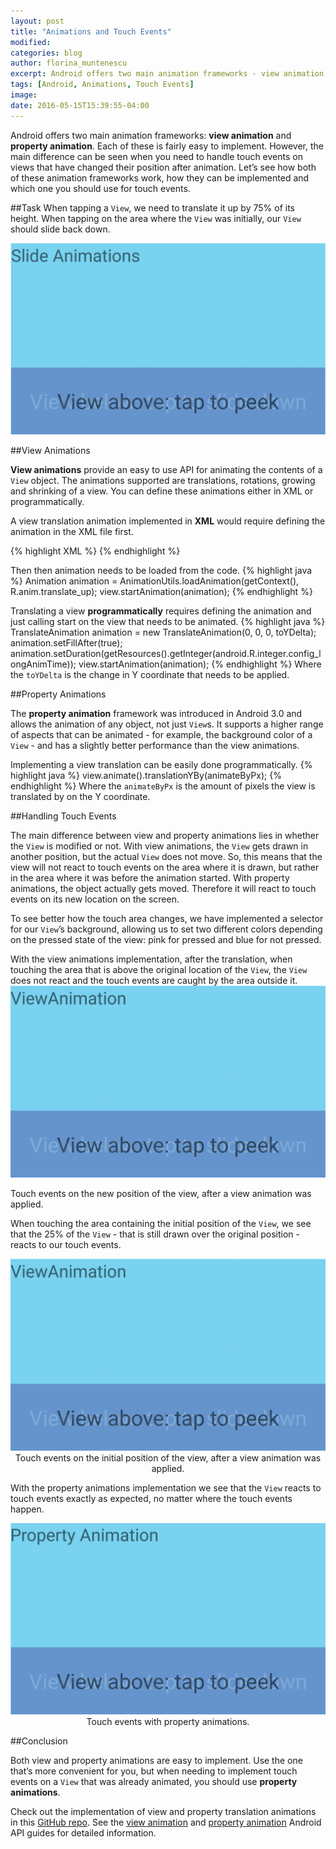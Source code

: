 ```yaml
---
layout: post
title: "Animations and Touch Events"
modified:
categories: blog
author: florina_muntenescu
excerpt: Android offers two main animation frameworks - view animation and property animation. The main difference between them can be seen when you need to handle touch events on views that have changed their position after animation.
tags: [Android, Animations, Touch Events]
image:
date: 2016-05-15T15:39:55-04:00
---
```


Android offers two main animation frameworks: **view animation** and **property animation**. Each of these is fairly easy to implement. However, the main difference can be seen when you need to handle touch events on views that have changed their position after animation. Let’s see how both of these animation frameworks work, how they can be implemented and which one you should use for touch events.

##Task
When tapping a ``View``, we need to translate it up by 75% of its height. When tapping on the area where the ``View`` was initially, our ``View`` should slide back down.

<picture>
	<img src="/images/animations_touch/animations_touch_slide_up_down.gif" alt="image">
</picture>

##View Animations

**View animations** provide an easy to use API for animating the contents of a ``View`` object. The animations supported are translations, rotations, growing and shrinking of a view. You can define these animations either in XML or programmatically.

A view translation animation implemented in **XML** would require defining the animation in the XML file first.

{% highlight XML %}
<set android:fillAfter="true"
     android:shareInterpolator="false">
    <translate
        android:duration="@android:integer/config_longAnimTime"
        android:fromAlpha="0.0"
        android:fromXDelta="0%"
        android:fromYDelta="0%"
        android:toAlpha="1.0"
        android:toXDelta="0%"
        android:toYDelta="-75%" />
</set>
{% endhighlight %}

Then then animation needs to be loaded from the code.
{% highlight java %}
Animation animation = AnimationUtils.loadAnimation(getContext(), R.anim.translate_up);
view.startAnimation(animation);
{% endhighlight %}

Translating a view **programmatically** requires defining the animation and just calling start on the view that needs to be animated.
{% highlight java %}
TranslateAnimation animation = new TranslateAnimation(0, 0, 0, toYDelta);
animation.setFillAfter(true);
animation.setDuration(getResources().getInteger(android.R.integer.config_longAnimTime));
view.startAnimation(animation);
{% endhighlight %}
Where the ``toYDelta`` is the change in Y coordinate that needs to be applied.

##Property Animations

The **property animation** framework was introduced in Android 3.0 and allows the animation of any object, not just ``View``s. It supports a higher range of aspects that can be animated - for example, the background color of a ``View`` - and has a slightly better performance than the view animations.

Implementing a view translation can be easily done programmatically.
{% highlight java %}
view.animate().translationYBy(animateByPx);
{% endhighlight %}
Where the ``animateByPx`` is the amount of pixels the view is translated by on the Y coordinate.

##Handling Touch Events

The main difference between view and property animations lies in whether the ``View`` is modified or not. With view animations, the ``View`` gets drawn in another position, but the actual ``View`` does not move. So, this means that the view will not react to touch events on the area where it is drawn, but rather in the area where it was before the animation started.
With property animations, the object actually gets moved. Therefore it will react to touch events on its new location on the screen.

To see better how the touch area changes, we have implemented a selector for our ``View``’s background, allowing us to set two different colors depending on the pressed state of the view: pink for pressed and blue for not pressed.

With the view animations implementation, after the translation, when touching the area that is above the original location of the ``View``, the ``View`` does not react and the touch events are caught by the area outside it.
<picture>
	<img src="/images/animations_touch/animations_touch_above.gif" alt="image">
  <figcaption>Touch events on the new position of the view, after a view animation was applied.</figcaption>
</picture>

When touching the area containing the initial position of the ``View``, we see that the 25% of the ``View`` - that is still drawn over the original position - reacts to our touch events.
<picture>
</picture>
<center>
<picture class="half">
  <img src="/images/animations_touch/animations_touch_initial_position.gif" alt="image">
	<figcaption>Touch events on the initial position of the view, after a view animation was applied.</figcaption>
</picture>
</center>

With the property animations implementation we see that the ``View`` reacts to touch events exactly as expected, no matter where the touch events happen.
<center>
<picture class="half">
<img src="/images/animations_touch/animations_touch_property.gif" alt="image">
	<figcaption>Touch events with property animations.</figcaption>
</picture>
</center>

##Conclusion

Both view and property animations are easy to implement. Use the one that’s more convenient for you, but when needing to implement touch events on a ``View`` that was already animated, you should use **property animations**.

Check out the implementation of view and property translation animations in this <a href="https://github.com/florina-muntenescu/Playground">GitHub repo</a>.
See the <a href="https://developer.android.com/guide/topics/graphics/view-animation.html">view animation</a> and <a href="https://developer.android.com/guide/topics/graphics/prop-animation.html">property animation</a> Android API guides for detailed information.    
